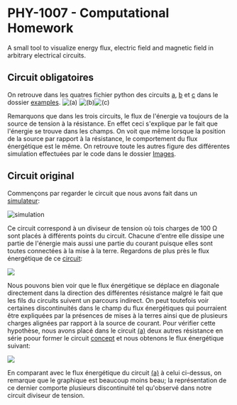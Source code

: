 # PHY-1007 - Computational Homework
A small tool to visualize energy flux, electric field and magnetic field in arbitrary electrical circuits.

## Circuit obligatoires

On retrouve dans les quatres fichier python des circuits [a](examples/circuit_a.py), [b](examples/circuit_b.py) et [c](examples/circuit_c.py) dans le dossier [examples](examples).
![(a)](Images/flux_a.png)
![(b)](Images/flux_b.png)![(c)](Images/flux_c.png)

Remarquons que dans les trois circuits, le flux de l'énergie va toujours de la source de tension à la résistance. En effet ceci s'explique par le fait que l'énergie se trouve dans les champs. On voit que même lorsque la position de la source par rapport à la résistance, le comportement du flux énergétique est le même. On retrouve toute les autres figure des différentes simulation effectuées par le code dans le dossier [Images](Images).

## Circuit original

Commençons par regarder le circuit que nous avons fait dans un [simulateur](https://www.falstad.com/circuit/circuitjs.html?ctz=CQAgjCAMB0l3BWcMBMcUHYMGZIA4UA2ATmIxAUgpABZsKBTAWjDACgB3cFPEQmqmB58aUTt179aeKlMhsATtNmiaM8ISqC4i5RqoJhKAVGTyuawZpApj+sUtuiw1pzYwpTYHVzeZP2IS8-g4ggcEeYUFhhl46SuHunnSeIdryAOa02KmRNGpJppkURiaGwQiEReKJ2LFudZ7mNnaNLaIIGFXyjnadVW78WmZsAG7tIoLCQ0W06bMwCGxZifm8q3KhtbGrBenLEzODkVpsQA):


![simulation](Images/circuit_falstad.png)

Ce circuit correspond à un diviseur de tension où tois charges de 100 Ω sont placés à différents points du circuit. Chacune d'entre elle dissipe une partie de l'énergie mais aussi une partie du courant puisque elles sont toutes connectées à la mise à la terre. Regardons de plus près le flux énergétique de ce [circuit](examples/circuit_d.py):

![](Images/flux_d.png)

Nous pouvons bien voir que le flux énergétique se déplace en diagonale directement dans la direction des différentes résistance malgré le fait que les fils du circuits suivent un parcours indirect. On peut toutefois voir certaines discontinuités dans le champ du flux énergétiques qui pourraient être expliquées par la présences de mises à la terres ainsi que de plusieurs charges alignées par rapport à la source de courant. Pour vérifier cette hypothèse, nous avons placé dans le circuit [(a)](examples/circuit_a.py) deux autres résistance en série poour former le circuit [concept](examples/circuit_concept.py) et nous obtenons le flux énergétique suivant:

![](Images/flux_concept.png)

En comparant avec le flux énergétique du circuit [(a)](Images/flux_a) à celui ci-dessus, on remarque que le graphique est beaucoup moins beau; la représentation de ce dernier comporte plusieurs discontinuité tel qu'observé dans notre circuit diviseur de tension.
